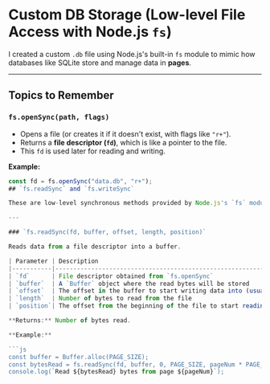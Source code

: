 # Custom DB Storage (Low-level File Access with Node.js `fs`)

I created a custom `.db` file using Node.js's built-in `fs` module to mimic how databases like SQLite store and manage data in **pages**.

---

## Topics to Remember

### `fs.openSync(path, flags)`
- Opens a file (or creates it if it doesn't exist, with flags like `"r+"`).
- Returns a **file descriptor (`fd`)**, which is like a pointer to the file.
- This `fd` is used later for reading and writing.

**Example:**

```js
const fd = fs.openSync("data.db", "r+");
## `fs.readSync` and `fs.writeSync`

These are low-level synchronous methods provided by Node.js's `fs` module to read from and write to files at the byte level. They are essential when working with binary files or implementing custom database storage engines.

---

### `fs.readSync(fd, buffer, offset, length, position)`

Reads data from a file descriptor into a buffer.

| Parameter | Description                                                                                     |
|-----------|------------------------------------------------------------------------------------------------|
| `fd`      | File descriptor obtained from `fs.openSync`                                                    |
| `buffer`  | A `Buffer` object where the read bytes will be stored                                          |
| `offset`  | The offset in the buffer to start writing data into (usually `0`)                              |
| `length`  | Number of bytes to read from the file                                                          |
| `position`| The offset from the beginning of the file to start reading (if `null`, reads from current position) |

**Returns:** Number of bytes read.

**Example:**

```js
const buffer = Buffer.alloc(PAGE_SIZE);
const bytesRead = fs.readSync(fd, buffer, 0, PAGE_SIZE, pageNum * PAGE_SIZE);
console.log(`Read ${bytesRead} bytes from page ${pageNum}`);

